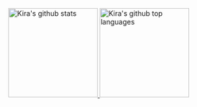 
<a href="https://github.com/appleboy">
  <img height="180em" src="https://github-readme-stats.vercel.app/api?username=kwstars&show_icons=true&theme=merko&count_private=true" alt="Kira's github stats" />
  <img height="180em" src="https://github-readme-stats.vercel.app/api/top-langs/?username=kwstars&theme=merko&layout=compact" alt="Kira's github top languages" />
</a>
<br/>


<!--
**kwstars/kwstars** is a ✨ _special_ ✨ repository because its `README.md` (this file) appears on your GitHub profile.

Here are some ideas to get you started:

- 🔭 I’m currently working on ...
- 🌱 I’m currently learning ...
- 👯 I’m looking to collaborate on ...
- 🤔 I’m looking for help with ...
- 💬 Ask me about ...
- 📫 How to reach me: ...
- 😄 Pronouns: ...
- ⚡ Fun fact: ...
-->

